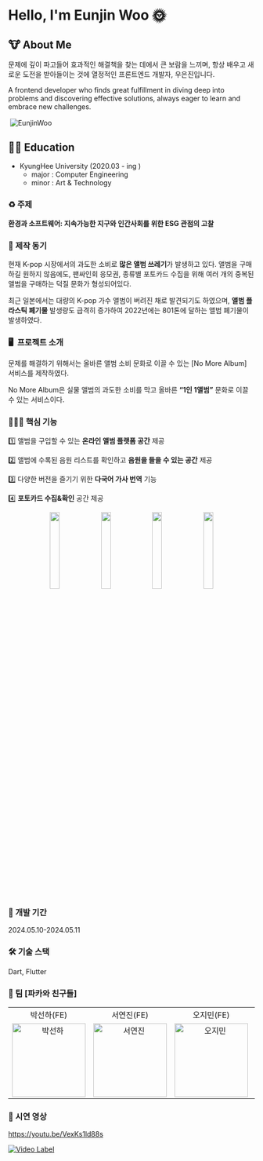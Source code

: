 # Hello, I'm Eunjin Woo 🌞

## 🐮 About Me
문제에 깊이 파고들어 효과적인 해결책을 찾는 데에서 큰 보람을 느끼며, 항상 배우고 새로운 도전을 받아들이는 것에 열정적인 프론트엔드 개발자, 우은진입니다.

A frontend developer who finds great fulfillment in diving deep into problems and discovering effective solutions, always eager to learn and embrace new challenges.

<p>&nbsp;<img align="center" src="https://github-readme-stats.vercel.app/api?username=EunjinWoo&show_icons=true&locale=en" alt="EunjinWoo" /></p>

## 👩‍🏫 Education
- KyungHee University (2020.03 - ing )
  - major : Computer Engineering
  - minor : Art & Technology




### ♻️ 주제

**환경과 소프트웨어: 지속가능한 지구와 인간사회를 위한 ESG 관점의 고찰**

### **📌** 제작 동기

현재 K-pop 시장에서의 과도한 소비로 **많은 앨범 쓰레기**가 발생하고 있다. 앨범을 구매하길 원하지 않음에도, 팬싸인회 응모권, 종류별 포토카드 수집을 위해 여러 개의 중복된 앨범을 구매하는 덕질 문화가 형성되어있다.

최근 일본에서는 대량의 K-pop 가수 앨범이 버려진 채로 발견되기도 하였으며, **앨범 플라스틱 폐기물** 발생량도 급격히 증가하여 2022년에는 801톤에 달하는 앨범 폐기물이 발생하였다.

### 🖥️  프로젝트 소개

문제를 해결하기 위해서는 올바른 앨범 소비 문화로 이끌 수 있는 [No More Album] 서비스를 제작하였다.

No More Album은 실물 앨범의 과도한 소비를 막고 올바른 **“1인 1앨범”** 문화로 이끌 수 있는 서비스이다.

### 👩🏻‍💻 핵심 기능

1️⃣ 앨범을 구입할 수 있는 **온라인 앨범 플랫폼 공간** 제공

2️⃣ 앨범에 수록된 음원 리스트를 확인하고 **음원을 들을 수 있는 공간** 제공

3️⃣ 다양한 버전을 즐기기 위한 **다국어 가사 번역** 기능

4️⃣ **포토카드 수집&확인** 공간 제공

<p align="center"> 
    <img src="https://github.com/PacaAndFriends/NoMoreAlbum/assets/68274803/cfd4115e-6dd3-491f-ad2e-2c54f2b9f74d" align="center" width="20%">  
    <img src="https://github.com/user-attachments/assets/787a08cd-a786-452a-bbd9-b9f4cf21933c" align="center" width="20%"> 
    <img src="https://github.com/PacaAndFriends/NoMoreAlbum/assets/68274803/17c93ef1-3d1d-4798-b2df-8f703aafb5dc" align="center" width="20%"> 
    <img src="https://github.com/PacaAndFriends/NoMoreAlbum/assets/68274803/6ca71d1d-4763-4de4-9c07-385b4cddb81a" align="center" width="20%">

### **💬** 개발 기간

2024.05.10-2024.05.11

### **🛠** 기술 스택

Dart, Flutter

### 🦙 팀 [파카와 친구들]

<table>
<tr align="center">
<td>박선하(FE)</td>
<td>서연진(FE)</td>
<td>오지민(FE)</td>
<td>우은진(FE)</td>
</tr>
<tr>

<td align="center">
<a href="https://github.com/Sunha-i"><img src="https://avatars.githubusercontent.com/u/74592552?v=4" width="150px" alt="박선하"/><br /></a>
</td>
<td align="center">
<a href="https://github.com/seoyeonjin"><img src="https://avatars.githubusercontent.com/u/68274803?v=4" width="150px" alt="서연진"/><br /></a>
<td align="center">
<a href="https://github.com/Ojimin"><img src="https://avatars.githubusercontent.com/u/27052233?v=4" width="150px;" alt="오지민"/><br /></a>
</td>

</td>
<td align="center">
<a href="https://github.com/EunjinWoo"><img src="https://avatars.githubusercontent.com/u/92513850?v=4" width="150px" alt="우은진"/><br /></a>
</td>
<tr>
</table>

### 🎥 시연 영상

https://youtu.be/VexKs1ld88s

[![Video Label](http://img.youtube.com/vi/VexKs1ld88s/0.jpg)](https://youtu.be/VexKs1ld88s)
